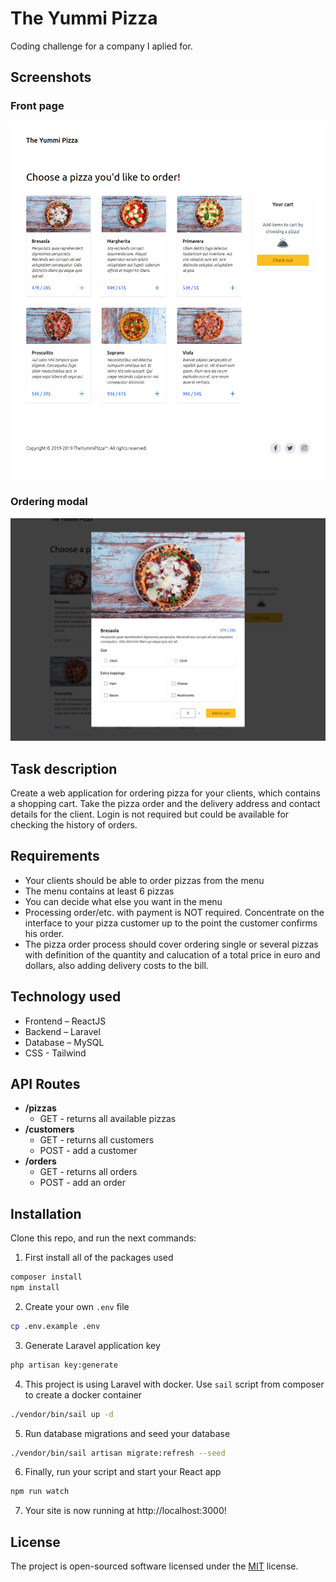 # The Yummi Pizza

Coding challenge for a company I aplied for.

## Screenshots

### Front page

![Screenshot of front page](public/images/screenshot_frontpage.png)

### Ordering modal

![Screenshot of front page](public/images/screenshot_modal.png)

## Task description

Create a web application for ordering pizza for your clients, which contains a
shopping cart. Take the pizza order and the delivery address and contact details
for the client. Login is not required but could be available for checking the
history of orders.

## Requirements

- Your clients should be able to order pizzas from the menu
- The menu contains at least 6 pizzas
- You can decide what else you want in the menu
- Processing order/etc. with payment is NOT required. Concentrate on the
  interface to your pizza customer up to the point the customer confirms his
  order.
- The pizza order process should cover ordering single or several pizzas with
  definition of the quantity and calucation of a total price in euro and
  dollars, also adding delivery costs to the bill.

## Technology used

- Frontend – ReactJS
- Backend – Laravel
- Database – MySQL
- CSS - Tailwind

## API Routes

- **/pizzas**
  - GET - returns all available pizzas
- **/customers**
  - GET - returns all customers
  - POST - add a customer
- **/orders**
  - GET - returns all orders
  - POST - add an order

## Installation

Clone this repo, and run the next commands:

1. First install all of the packages used

```bash
composer install
npm install
```

2. Create your own `.env` file

```bash
cp .env.example .env
```

3. Generate Laravel application key

```bash
php artisan key:generate
```

4. This project is using Laravel with docker. Use `sail` script from composer to
   create a docker container

```bash
./vendor/bin/sail up -d
```

5. Run database migrations and seed your database

```bash
./vendor/bin/sail artisan migrate:refresh --seed
```

6. Finally, run your script and start your React app

```bash
npm run watch
```

7. Your site is now running at http://localhost:3000!

## License

The project is open-sourced software licensed under the [MIT](./LICENSE) license.
